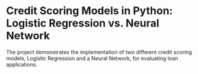 # Credit Scoring Models in Python: Logistic Regression vs. Neural Network
The project demonstrates the implementation of two different credit scoring models, Logistic Regression and a Neural Network, for evaluating loan applications.
